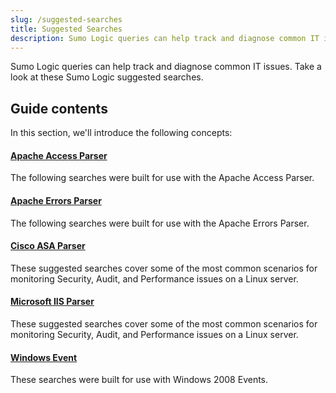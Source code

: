 ```yaml
---
slug: /suggested-searches
title: Suggested Searches
description: Sumo Logic queries can help track and diagnose common IT issues. Take a look at these Sumo Logic suggested searches.
---
```


Sumo Logic queries can help track and diagnose common IT issues. Take a look at these Sumo Logic suggested searches.


## Guide contents

In this section, we'll introduce the following concepts:

<div className="box-wrapper" markdown="1">
<div className="box box1 card">
  <div className="container">
  <h4><a href="/docs/search/get-started-with-search/suggested-searches/apache-access-parser">Apache Access Parser</a></h4>
  <p>The following searches were built for use with the Apache Access Parser.</p>
  </div>
</div>
<div className="box box2 card">
  <div className="container">
  <h4><a href="/docs/search/get-started-with-search/suggested-searches/apache-errors-parser">Apache Errors Parser</a></h4>
  <p>The following searches were built for use with the Apache Errors Parser.</p>
  </div>
</div>
<div className="box box3 card">
  <div className="container">
  <h4><a href="/docs/search/get-started-with-search/suggested-searches/cisco-asa-parser">Cisco ASA Parser</a></h4>
  <p>These suggested searches cover some of the most common scenarios for monitoring Security, Audit, and Performance issues on a Linux server.</p>
  </div>
</div>
<div className="box box4 card">
  <div className="container">
  <h4><a href="/docs/search/get-started-with-search/suggested-searches/microsoft-iis-parser">Microsoft IIS Parser</a></h4>
  <p>These suggested searches cover some of the most common scenarios for monitoring Security, Audit, and Performance issues on a Linux server.</p>
  </div>
</div>
<div className="box box5 card">
  <div className="container">
  <h4><a href="/docs/search/get-started-with-search/suggested-searches/windows-events">Windows Event</a></h4>
  <p>These searches were built for use with Windows 2008 Events.</p>
  </div>
</div>
</div>
